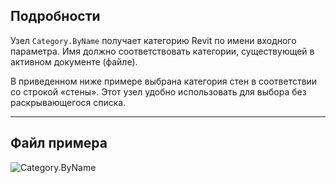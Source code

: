 ## Подробности
Узел `Category.ByName` получает категорию Revit по имени входного параметра. Имя должно соответствовать категории, существующей в активном документе (файле).

В приведенном ниже примере выбрана категория стен в соответствии со строкой «стены». Этот узел удобно использовать для выбора без раскрывающегося списка.
___
## Файл примера

![Category.ByName](./Revit.Elements.Category.ByName_img.jpg)
